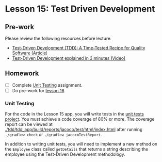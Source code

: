 # Lesson 15: Test Driven Development

## Pre-work

Please review the following resources before lecture:

* [Test-Driven Development (TDD): A Time-Tested Recipe for Quality Software (Article)](https://semaphoreci.com/blog/test-driven-development)
* [Test-Driven Development explained in 3 minutes (Video)](https://www.youtube.com/watch?v=amkDB_oPix0)

## Homework

- [ ] Complete [Unit Testing](#unit-testing) assignment.
- [ ] Do pre-work for [lesson 16](/lesson_16/).

### Unit Testing

For the code in the Lesson 15 app, you will write tests in the [unit tests project][unit-tests-link]. You must achieve a code coverage of 80% or more. The coverage report can be viewed at [./tdd/tdd_app/build/reports/jacoco/test/html/index.html][coverage-report] after running `./gradlew check` or `./gradlew jacocoTestReport`.

In addition to writing unit tests, you will need to implement a new method on the `Employee` class called `getDetails` that returns a string describing the employee using the Test-Driven Development methodology.

[coverage-report]: ./tdd/tdd_app/build/reports/jacoco/test/html/index.html
[unit-tests-link]: ./tdd/tdd_app/src/test/java/com/codedifferently/lesson15/